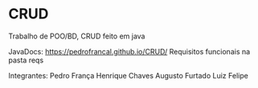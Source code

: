 # CRUD
Trabalho de POO/BD, CRUD feito em java

JavaDocs: https://pedrofrancal.github.io/CRUD/
Requisitos funcionais na pasta reqs

Integrantes:
Pedro França
Henrique Chaves
Augusto Furtado
Luiz Felipe
